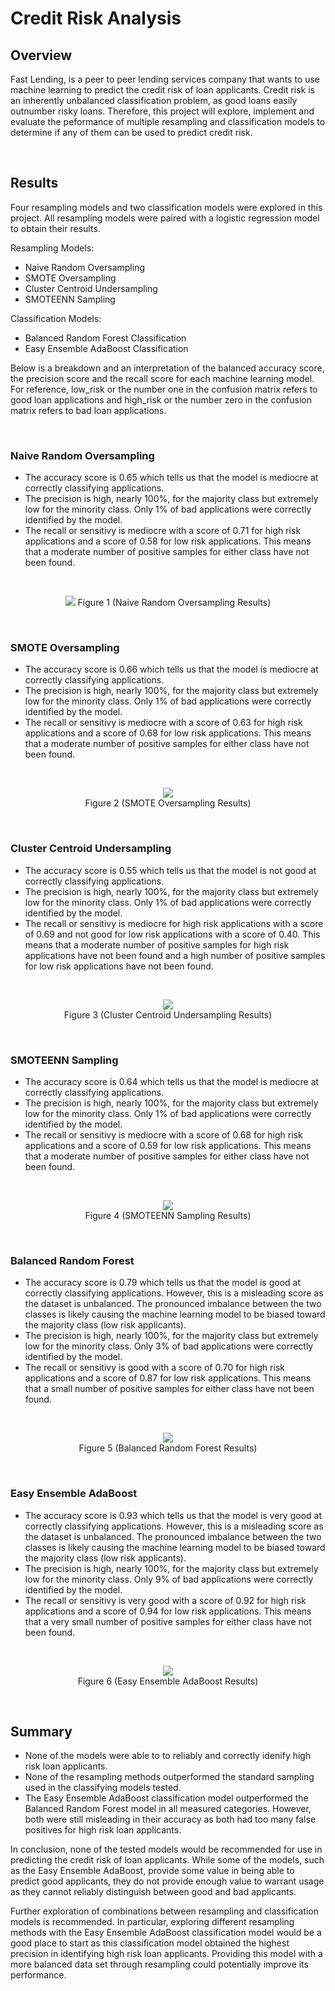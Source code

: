 # **Credit Risk Analysis**


## **Overview**
Fast Lending, is a peer to peer lending services company that wants to use machine learning to predict the credit risk of loan applicants. Credit risk is an inherently unbalanced classification problem, as good loans easily outnumber risky loans. Therefore, this project will explore, implement and evaluate the peformance of multiple resampling and classification models to determine if any of them can be used to predict credit risk.

<br>

## **Results**
Four resampling models and two classification models were explored in this project. All resampling models were paired with a logistic regression model to obtain their results. 

Resampling Models:
- Naive Random Oversampling
- SMOTE Oversampling
- Cluster Centroid Undersampling
- SMOTEENN Sampling

Classification Models:
- Balanced Random Forest Classification
- Easy Ensemble AdaBoost Classification

Below is a breakdown and an interpretation of the balanced accuracy score, the precision score and the recall score for each machine learning model. For reference, low_risk or the number one in the confusion matrix refers to good loan applications and high_risk or the number zero in the confusion matrix refers to bad loan applications.

<br>

### **Naive Random Oversampling**

- The accuracy score is 0.65 which tells us that the model is mediocre at correctly classifying applications.
- The precision is high, nearly 100%, for the majority class but extremely low for the minority class. Only 1% of bad applications were correctly identified by the model. 
- The recall or sensitivy is mediocre with a score of 0.71 for high risk applications and a score of 0.58 for low risk applications. This means that a moderate number of positive samples for either class have not been found. 

<br>
<p align="center">
    <img src="images/Naive Random Oversampling Results.PNG">
    Figure 1 (Naive Random Oversampling Results)
</p>
<br>

### **SMOTE Oversampling**

- The accuracy score is 0.66 which tells us that the model is mediocre at correctly classifying applications.
- The precision is high, nearly 100%, for the majority class but extremely low for the minority class. Only 1% of bad applications were correctly identified by the model. 
- The recall or sensitivy is mediocre with a score of 0.63 for high risk applications and a score of 0.68 for low risk applications. This means that a moderate number of positive samples for either class have not been found. 

<br>
<p align="center">
    <img src="images/SMOTE Oversampling Results.PNG"><br>
    Figure 2 (SMOTE Oversampling Results)<br>
</p>
<br>

### **Cluster Centroid Undersampling**

- The accuracy score is 0.55 which tells us that the model is not good at correctly classifying applications.
- The precision is high, nearly 100%, for the majority class but extremely low for the minority class. Only 1% of bad applications were correctly identified by the model. 
- The recall or sensitivy is mediocre for high risk applications with a score of 0.69 and not good for low risk applications with a score of 0.40. This means that a moderate number of positive samples for high risk applications have not been found and a high number of positive samples for low risk applications have not been found.

<br>
<p align="center">
    <img src="images/Cluster Centroid Undersampling Results.PNG"><br>
    Figure 3 (Cluster Centroid Undersampling Results)<br>
</p>
<br>

### **SMOTEENN Sampling**

- The accuracy score is 0.64 which tells us that the model is mediocre at correctly classifying applications.
- The precision is high, nearly 100%, for the majority class but extremely low for the minority class. Only 1% of bad applications were correctly identified by the model. 
- The recall or sensitivy is mediocre with a score of 0.68 for high risk applications and a score of 0.59 for low risk applications. This means that a moderate number of positive samples for either class have not been found. 

<br>
<p align="center">
    <img src="images/SMOTEENN Sampling Results.PNG"><br>
    Figure 4 (SMOTEENN Sampling Results)<br>
</p>
<br>

### **Balanced Random Forest**

- The accuracy score is 0.79 which tells us that the model is good at correctly classifying applications. However, this is a misleading score as the dataset is unbalanced. The pronounced imbalance between the two classes is likely causing the machine learning model to be biased toward the majority class (low risk applicants).
- The precision is high, nearly 100%, for the majority class but extremely low for the minority class. Only 3% of bad applications were correctly identified by the model. 
- The recall or sensitivy is good with a score of 0.70 for high risk applications and a score of 0.87 for low risk applications. This means that a small number of positive samples for either class have not been found. 

<br>
<p align="center">
    <img src="images/Balanced Random Forest Results.PNG"><br>
    Figure 5 (Balanced Random Forest Results)<br>
</p>
<br>

### **Easy Ensemble AdaBoost**

- The accuracy score is 0.93 which tells us that the model is very good at correctly classifying applications. However, this is a misleading score as the dataset is unbalanced. The pronounced imbalance between the two classes is likely causing the machine learning model to be biased toward the majority class (low risk applicants).
- The precision is high, nearly 100%, for the majority class but extremely low for the minority class. Only 9% of bad applications were correctly identified by the model. 
- The recall or sensitivy is very good with a score of 0.92 for high risk applications and a score of 0.94 for low risk applications. This means that a very small number of positive samples for either class have not been found. 

<br>
<p align="center">
    <img src="images/Easy Ensemble AdaBoost Results.PNG"><br>
    Figure 6 (Easy Ensemble AdaBoost Results)<br>
</p>
<br>

## **Summary**
- None of the models were able to to reliably and correctly idenify high risk loan applicants. 
- None of the resampling methods outperformed the standard sampling used in the classifying models tested. 
- The Easy Ensemble AdaBoost classification model  outperformed the Balanced Random Forest model in all measured categories. However, both were still misleading in their accuracy as both had too many false positives for high risk loan applicants. 

In conclusion, none of the tested models would be recommended for use in predicting the credit risk of loan applicants. While some of the models, such as the Easy Ensemble AdaBoost, provide some value in being able to predict good applicants, they do not provide enough value to warrant usage as they cannot reliably distinguish between good and bad applicants. 

Further exploration of combinations between resampling and classification models is recommended. In particular, exploring different resampling  methods with the Easy Ensemble AdaBoost classification model would be a good place to start as this classification model obtained the highest precision in identifying high risk loan applicants. Providing this model with a more balanced data set through resampling could potentially improve its performance.
